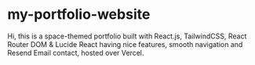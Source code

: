 # my-portfolio-website
Hi, this is a space-themed portfolio built with React.js, TailwindCSS, React Router DOM &amp; Lucide React having nice features, smooth navigation and Resend Email contact, hosted over Vercel.
